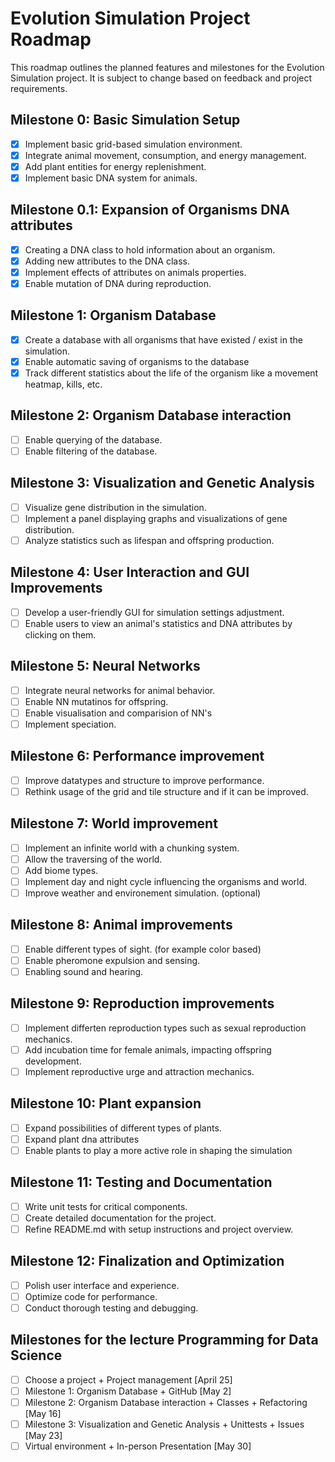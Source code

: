 # Evolution Simulation Project Roadmap

This roadmap outlines the planned features and milestones for the Evolution Simulation project. It is subject to change based on feedback and project requirements.

## Milestone 0: Basic Simulation Setup

- [x] Implement basic grid-based simulation environment.
- [x] Integrate animal movement, consumption, and energy management.
- [x] Add plant entities for energy replenishment.
- [x] Implement basic DNA system for animals.

## Milestone 0.1: Expansion of Organisms DNA attributes

- [x] Creating a DNA class to hold information about an organism.
- [x] Adding new attributes to the DNA class.
- [x] Implement effects of attributes on animals properties.
- [x] Enable mutation of DNA during reproduction.

## Milestone 1: Organism Database

- [x] Create a database with all organisms that have existed / exist in the simulation.
- [x] Enable automatic saving of organisms to the database
- [x] Track different statistics about the life of the organism like a movement heatmap, kills, etc.

## Milestone 2: Organism Database interaction

- [ ] Enable querying of the database.
- [ ] Enable filtering of the database.

## Milestone 3: Visualization and Genetic Analysis

- [ ] Visualize gene distribution in the simulation.
- [ ] Implement a panel displaying graphs and visualizations of gene distribution.
- [ ] Analyze statistics such as lifespan and offspring production.

## Milestone 4: User Interaction and GUI Improvements

- [ ] Develop a user-friendly GUI for simulation settings adjustment.
- [ ] Enable users to view an animal's statistics and DNA attributes by clicking on them.

## Milestone 5: Neural Networks

- [ ] Integrate neural networks for animal behavior.
- [ ] Enable NN mutatinos for offspring.
- [ ] Enable visualisation and comparision of NN's
- [ ] Implement speciation.

## Milestone 6: Performance improvement

- [ ] Improve datatypes and structure to improve performance.
- [ ] Rethink usage of the grid and tile structure and if it can be improved.

## Milestone 7: World improvement

- [ ] Implement an infinite world with a chunking system.
- [ ] Allow the traversing of the world.
- [ ] Add biome types.
- [ ] Implement day and night cycle influencing the organisms and world.
- [ ] Improve weather and environement simulation. (optional)

## Milestone 8: Animal improvements

- [ ] Enable different types of sight. (for example color based)
- [ ] Enable pheromone expulsion and sensing.
- [ ] Enabling sound and hearing.

## Milestone 9: Reproduction improvements

- [ ] Implement differten reproduction types such as sexual reproduction mechanics.
- [ ] Add incubation time for female animals, impacting offspring development.
- [ ] Implement reproductive urge and attraction mechanics.

## Milestone 10: Plant expansion

- [ ] Expand possibilities of different types of plants.
- [ ] Expand plant dna attributes
- [ ] Enable plants to play a more active role in shaping the simulation

## Milestone 11: Testing and Documentation

- [ ] Write unit tests for critical components.
- [ ] Create detailed documentation for the project.
- [ ] Refine README.md with setup instructions and project overview.

## Milestone 12: Finalization and Optimization

- [ ] Polish user interface and experience.
- [ ] Optimize code for performance.
- [ ] Conduct thorough testing and debugging.

## Milestones for the lecture Programming for Data Science
- [ ] Choose a project + Project management [April 25]
- [ ] Milestone 1: Organism Database + GitHub [May 2]
- [ ] Milestone 2: Organism Database interaction + Classes + Refactoring [May 16]
- [ ] Milestone 3: Visualization and Genetic Analysis + Unittests + Issues [May 23]
- [ ] Virtual environment + In-person Presentation [May 30]

